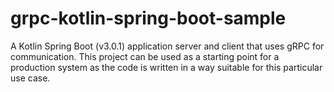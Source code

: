 # grpc-kotlin-spring-boot-sample
A Kotlin Spring Boot (v3.0.1) application server and client that uses gRPC for communication. 
This project can be used as a starting point for a production system as the code is written in a 
way suitable for this particular use case.
